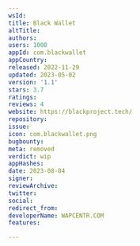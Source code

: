 ```yaml
---
wsId: 
title: Black Wallet
altTitle: 
authors: 
users: 1000
appId: com.blackwallet
appCountry: 
released: 2022-11-29
updated: 2023-05-02
version: '1.1'
stars: 3.7
ratings: 
reviews: 4
website: https://blackproject.tech/
repository: 
issue: 
icon: com.blackwallet.png
bugbounty: 
meta: removed
verdict: wip
appHashes: 
date: 2023-08-04
signer: 
reviewArchive: 
twitter: 
social: 
redirect_from: 
developerName: WAPCENTR.COM
features: 

---
```


